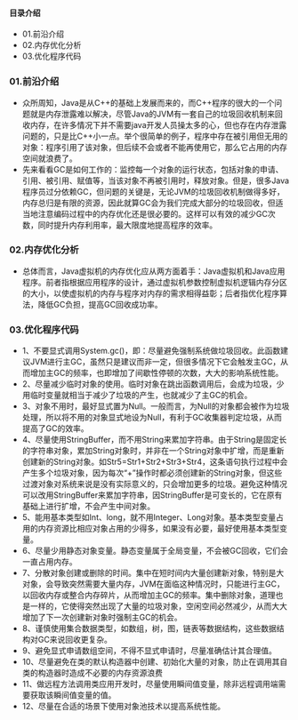 #### 目录介绍
- 01.前沿介绍
- 02.内存优化分析
- 03.优化程序代码




### 01.前沿介绍
- 众所周知，Java是从C++的基础上发展而来的，而C++程序的很大的一个问题就是内存泄露难以解决，尽管Java的JVM有一套自己的垃圾回收机制来回收内存，在许多情况下并不需要java开发人员操太多的心，但也存在内存泄露问题的，只是比C++小一点。举个很简单的例子，程序中存在被引用但无用的对象：程序引用了该对象，但后续不会或者不能再使用它，那么它占用的内存空间就浪费了。
- 先来看看GC是如何工作的：监控每一个对象的运行状态，包括对象的申请、引用、被引用、赋值等，当该对象不再被引用时，释放对象。但是，很多Java程序员过分依赖GC，但问题的关键是，无论JVM的垃圾回收机制做得多好，内存总归是有限的资源，因此就算GC会为我们完成大部分的垃圾回收，但适当地注意编码过程中的内存优化还是很必要的。这样可以有效的减少GC次数，同时提升内存利用率，最大限度地提高程序的效率。



### 02.内存优化分析
- 总体而言，Java虚拟机的内存优化应从两方面着手：Java虚拟机和Java应用程序。前者指根据应用程序的设计，通过虚拟机参数控制虚拟机逻辑内存分区的大小，以使虚拟机的内存与程序对内存的需求相得益彰；后者指优化程序算法，降低GC负担，提高GC回收成功率。



### 03.优化程序代码
- 1、不要显式调用System.gc()，即：尽量避免强制系统做垃圾回收。此函数建议JVM进行主GC，虽然只是建议而非一定，但很多情况下它会触发主GC，从而增加主GC的频率，也即增加了间歇性停顿的次数，大大的影响系统性能。
- 2、尽量减少临时对象的使用。临时对象在跳出函数调用后，会成为垃圾，少用临时变量就相当于减少了垃圾的产生，也就减少了主GC的机会。
- 3、对象不用时，最好显式置为Null。一般而言，为Null的对象都会被作为垃圾处理，所以将不用的对象显式地设为Null，有利于GC收集器判定垃圾，从而提高了GC的效率。
- 4、尽量使用StringBuffer，而不用String来累加字符串。由于String是固定长的字符串对象，累加String对象时，并非在一个String对象中扩增，而是重新创建新的String对象。如Str5=Str1+Str2+Str3+Str4，这条语句执行过程中会产生多个垃圾对象，因为每次“+”操作时都必须创建新的String对象，但这些过渡对象对系统来说是没有实际意义的，只会增加更多的垃圾。避免这种情况可以改用StringBuffer来累加字符串，因StringBuffer是可变长的，它在原有基础上进行扩增，不会产生中间对象。
- 5、能用基本类型如Int、long，就不用Integer、Long对象。基本类型变量占用的内存资源比相应对象占用的少得多，如果没有必要，最好使用基本类型变量。
- 6、尽量少用静态对象变量。静态变量属于全局变量，不会被GC回收，它们会一直占用内存。
- 7、分散对象创建或删除的时间。集中在短时间内大量创建新对象，特别是大对象，会导致突然需要大量内存，JVM在面临这种情况时，只能进行主GC，以回收内存或整合内存碎片，从而增加主GC的频率。集中删除对象，道理也是一样的，它使得突然出现了大量的垃圾对象，空闲空间必然减少，从而大大增加了下一次创建新对象时强制主GC的机会。
- 8、谨慎使用集合数据类型，如数组，树，图，链表等数据结构，这些数据结构对GC来说回收更复杂。
- 9、避免显式申请数组空间，不得不显式申请时，尽量准确估计其合理值。
- 10、尽量避免在类的默认构造器中创建、初始化大量的对象，防止在调用其自类的构造器时造成不必要的内存资源浪费
- 11、做远程方法调用类应用开发时，尽量使用瞬间值变量，除非远程调用端需要获取该瞬间值变量的值。
- 12、尽量在合适的场景下使用对象池技术以提高系统性能。










